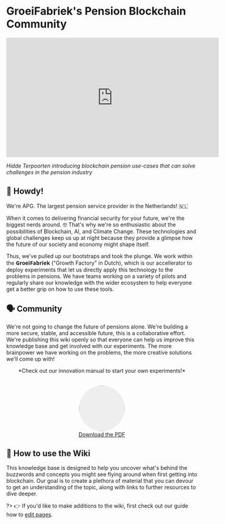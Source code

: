 # GroeiFabriek's Pension Blockchain Community

<center><iframe width="560" height="315" src="https://www.youtube.com/embed/mqxQ0GSR3kQ" frameborder="0" allow="autoplay; encrypted-media" allowfullscreen></iframe></center>

*Hidde Terpoorten introducing blockchain pension use-cases that can solve challenges in the pension industry*

## 👋 Howdy!
We're APG. The largest pension service provider in the Netherlands! 🇳🇱

When it comes to delivering financial security for your future, we're the biggest nerds around. 🤓 That's why we're so enthusiastic about the possibilities of Blockchain, AI, and Climate Change. These technologies and global challenges keep us up at night because they provide a glimpse how the future of our society and economy might shape itself. 

Thus, we've pulled up our bootstraps and took the plunge. We work within the <span style="font-family: Open Sans"><strong>GroeiFabriek</strong></span> ("Growth Factory" in Dutch), which is our accellerator to deploy experiments that let us directly apply this technology to the problems in pensions. We have teams working on a variety of pilots and regularly share our knowledge with the wider ecosystem to help everyone get a better grip on how to use these tools.

## 🗣 Community
We're not going to change the future of pensions alone. We're building a more secure, stable, and accessible future, this is a collaborative effort. We're publishing this wiki openly so that everyone can help us improve this knowledge base and get involved with our experiments. The more brainpower we have working on the problems, the more creative solutions we'll come up with!

<center>
*Check out our innovation manual to start your own experiments!*
<br><br>

<a href="https://groeifabriek.com/downloads/GroeiFabriek%20Innovatie%20Handboek%20V3.0%20ENG%20Screen.pdf"><img src="https://groeifabriek.com/img/services3.jpg" style="width: 120px;
    height: 120px;
    border-radius: 100%;
    background: #eee no-repeat center;
    background-size: cover"> <br>Download the PDF</a>
</center>

## 🤔 How to use the Wiki
This knowledge base is designed to help you uncover what's behind the buzzwords and concepts you might see flying around when first getting into blockchain. Our goal is to create a plethora of material that you can devour to get an understanding of the topic, along with links to further resources to dive deeper.

?> 👉 If you'd like to make additions to the wiki, first check out our guide how to [edit pages](edit.md).
